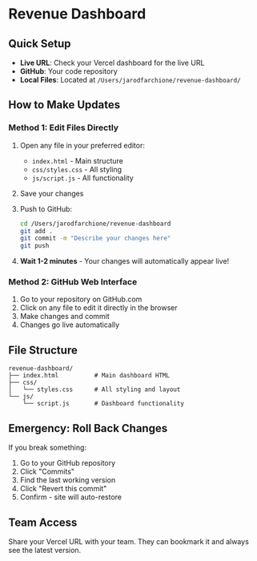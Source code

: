 # Revenue Dashboard

## Quick Setup
- **Live URL**: Check your Vercel dashboard for the live URL
- **GitHub**: Your code repository
- **Local Files**: Located at `/Users/jarodfarchione/revenue-dashboard/`

## How to Make Updates

### Method 1: Edit Files Directly
1. Open any file in your preferred editor:
   - `index.html` - Main structure
   - `css/styles.css` - All styling
   - `js/script.js` - All functionality

2. Save your changes

3. Push to GitHub:
   ```bash
   cd /Users/jarodfarchione/revenue-dashboard
   git add .
   git commit -m "Describe your changes here"
   git push
   ```

4. **Wait 1-2 minutes** - Your changes will automatically appear live!

### Method 2: GitHub Web Interface
1. Go to your repository on GitHub.com
2. Click on any file to edit it directly in the browser
3. Make changes and commit
4. Changes go live automatically

## File Structure
```
revenue-dashboard/
├── index.html          # Main dashboard HTML
├── css/
│   └── styles.css      # All styling and layout
└── js/
    └── script.js       # Dashboard functionality
```

## Emergency: Roll Back Changes
If you break something:
1. Go to your GitHub repository
2. Click "Commits"
3. Find the last working version
4. Click "Revert this commit"
5. Confirm - site will auto-restore

## Team Access
Share your Vercel URL with your team. They can bookmark it and always see the latest version.
